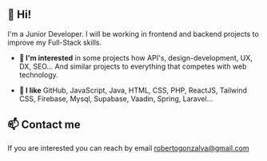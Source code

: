## 👋 Hi!

I'm a Junior Developer. I will be working in frontend and backend projects to improve my Full-Stack skills.

- **👀 I'm interested** in some projects how API's, design-development, UX, DX, SEO... And similar projects to everything that competes with web technology.

- **💞️ I like** GitHub, JavaScript, Java, HTML, CSS, PHP, ReactJS, Tailwind CSS, Firebase, Mysql, Supabase, Vaadin, Spring, Laravel...

## 📫 Contact me
If you are interested you can reach by email robertogonzalva@gmail.com

<!--- 

- 👋 Hi, I’m @robertogonzalva
- 👀 I’m interested in ...
- 🌱 I’m currently learning ...
- 💞️ I’m looking to collaborate on ...
- 📫 How to reach me ...

robertogonzalva/robertogonzalva is a ✨ special ✨ repository because its `README.md` (this file) appears on your GitHub profile.
You can click the Preview link to take a look at your changes.
--->
